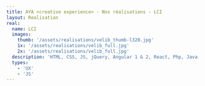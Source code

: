 ```yaml
---
title: AYA <creative experience> - Nos réalisations - LCI
layout: Realisation
real:
  name: LCI
  images:
    thumb: '/assets/realisations/velib_thumb-l320.jpg'
    1x: '/assets/realisations/velib_full.jpg'
    2x: '/assets/realisations/velib_full.jpg'
  description: 'HTML, CSS, JS, jQuery, Angular 1 & 2, React, Php, Java, Node'
  types:
    - 'UX'
    - 'JS'
---
```

